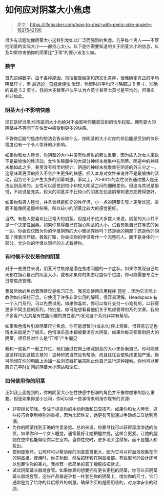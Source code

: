 # 如何应对阴茎大小焦虑

> 原文：<https://lifehacker.com/how-to-deal-with-penis-size-anxiety-1827542190>

很少有话题能像阴茎大小这样引发如此广泛而强烈的焦虑。几乎每个男人——不管他阴茎的实际大小——都担心太小。以下是你需要知道的关于阴茎大小的信息，以及如果你害怕你的阴茎比“正常”的要小该怎么做。



### 数字

首先说纯数字。由于各种原因，包括报告偏差和跨文化差异，很难确定真正的平均阴茎尺寸，但 [最近的一项综合评论](https://www.ncbi.nlm.nih.gov/pubmed/25487360) 发现，勃起时的平均尺寸略超过 5 英寸。准确的说是 5.2 英寸。我的大多数客户似乎认为六英寸甚至七英寸是平均的，但事实并非如此。

### 阴茎大小不影响快感

现在是好消息:你阴茎的大小也绝对不会影响你能感受到的快乐程度。拥有更大的阴茎并不等同于在性爱中感受到更多的快感。

不管你后脑勺焦虑的想法会告诉你什么，你阴茎的大小对你的伴侣能感受到的快乐程度也有一个令人惊讶的小影响。

如果你和女人睡觉，你阴茎的大小并没有你想象的那么重要，因为插入对女人来说不是最愉快的性活动。女性生殖器中的大部分神经末梢集中在阴蒂。阴道中的神经末梢如此之少，甚至没有科学的统计。阴道的神经末梢聚集在阴道的外三分之一，这意味着更深的插入不会产生更多的快感。插入本身对女性来说并不是最愉快的活动，因为它不会产生太多的阴蒂刺激。事实上，70-80%的女性仅仅通过插入是无法达到高潮的。女性可以感觉到较小和较大阴茎之间的细微差别，但这与其说是愉悦，不如说是充实。较大的阴茎并不比较小的阴茎在创造阴蒂刺激方面做得更好。

如果你和男人睡觉，并且曾经是肛交的性伴侣，小一点的阴茎实际上更受欢迎。直肠不能像阴道那样伸展，所以较小的阴茎比较大的感觉更好。

当然，有些人更喜欢比正常大的阴茎。但是对于绝大多数人来说，阴茎的大小并不是一个决定性因素。如果你觉得自己在担心阴茎的大小，试着想象自己在等式的另一边。你会仅仅因为你的伴侣阴唇的大小而抛弃她吗？还是她的胸部？还是他的阴茎？我表示怀疑。我敢打赌，你会把你的伴侣看作一个完整的人，而不是身体的一部分。允许你的伴侣以同样的方式看待你。

### 有时候不仅仅是你的阴茎

对于一些男性来说，阴茎尺寸焦虑是潜在焦虑问题的一个症状。如果你发现自己每天都在担心自己的阴茎大小，或者如果你的焦虑程度似乎过度，你可能需要专注于日常焦虑管理。

我最常给的焦虑管理建议是练习正念。我喜欢使用应用程序 [顶空](https://www.headspace.com/headspace-meditation-app) ，因为它实际上教你如何保持正念。它使用了许多非常实用的解释，很容易理解。Headspace 有一个入门系列，可以免费试用。如果你喜欢，你可以每月支付一小笔费用，以获得更多不同主题的系列。特别是，你可能想看看他们关于焦虑管理的系列文章。我的许多客户(尤其是有性能问题的男性客户)发现这个系列非常有帮助。

如果看色情片引发阴茎尺寸焦虑，你可能想暂时(或永久)停止观看。很容易忘记色情本来就是为了娱乐，色情演员基本都被要求有大阴茎。如果你每天都看到巨大的阴茎，很容易对什么是“正常”产生偏见

我和一些客户一起工作过，他们通过在网上研究阴茎的大小来折磨自己。你可能就是这样找到这篇文章的！这种研究当然没有帮助，而且往往会使焦虑更加严重。你可能想在你的电脑上添加一些浏览器扩展来防止你自己进行这种搜索。你也可以屏蔽自己平时访问的阴茎大小网站和论坛。

### 如何使用你的阴茎

正如我上面提到的，你的阴茎大小在性快感中扮演的角色并不像你想象的那么重要。但是如果你是小公司，你可以做一些事情来利用你现有的资源:

*   非常擅长前戏。专注于提高你的手动刺激和口交技巧。如果你和女人睡觉，这些技巧会受到特别的重视，因为比起性交，她更有可能通过手动或口交达到高潮。
*   为你的阴茎找到正确的性爱姿势。总的来说，你要寻找可以获得深度渗透的位置。如果你和一个女人睡觉，通常最好让她把腿并拢，这样会更紧。让她的腿翘在空中也能帮助你呆在室内。当你性交时，更多地关注摩擦，而不是插入和拔出。
*   使用旋塞环。公鸡环可以帮助你的阴茎感觉更大，因为它可以将血液收集在你的阴茎里。使用时，你先勃起，然后把环套在阴茎根部。有些型号的设计还可以包裹住你的睾丸。我推荐一款简单的氯丁橡胶按扣款式。
*   试试阴茎延长器或套管。如果你真的想要拥有更长更粗的阴茎，你可以买阴茎延长器或套管。这些产品像避孕套一样套在你的阴茎上，增加你的尺寸。它们通常是为了给你的伴侣额外的刺激。确保你买的是医用级的，对身体安全的硅胶。